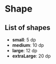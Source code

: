 # Shape

## List of shapes
- **small**: 5 dp
- **medium**: 10 dp
- **large**: 12 dp
- **extraLarge**: 20 dp
